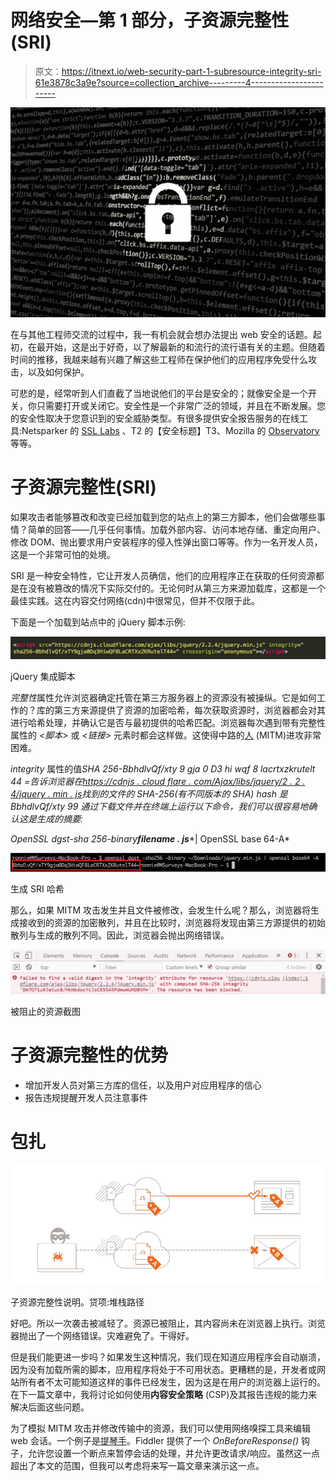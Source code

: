 # 网络安全—第 1 部分，子资源完整性(SRI)

> 原文：<https://itnext.io/web-security-part-1-subresource-integrity-sri-61e3878c3a9e?source=collection_archive---------4----------------------->

![](img/4d8464802323b64b95b6461e044b4c6b.png)

在与其他工程师交流的过程中，我一有机会就会想办法提出 web 安全的话题。起初，在最开始，这是出于好奇，以了解最新的和流行的流行语有关的主题。但随着时间的推移，我越来越有兴趣了解这些工程师在保护他们的应用程序免受什么攻击，以及如何保护。

可悲的是，经常听到人们直截了当地说他们的平台是安全的；就像安全是一个开关，你只需要打开或关闭它。安全性是一个非常广泛的领域，并且在不断发展。您的安全性取决于您意识到的安全威胁类型。有很多提供安全报告服务的在线工具:Netsparker 的 [SSL Labs](https://www.ssllabs.com/) 、T2 的【安全标题】T3、Mozilla 的 [Observatory](https://observatory.mozilla.org/) 等等。

# 子资源完整性(SRI)

如果攻击者能够篡改和改变已经加载到您的站点上的第三方脚本，他们会做哪些事情？简单的回答——几乎任何事情。加载外部内容、访问本地存储、重定向用户、修改 DOM、抛出要求用户安装程序的侵入性弹出窗口等等。作为一名开发人员，这是一个非常可怕的处境。

SRI 是一种安全特性，它让开发人员确信，他们的应用程序正在获取的任何资源都是在没有被篡改的情况下实际交付的。无论何时从第三方来源加载库，这都是一个最佳实践。这在内容交付网络(cdn)中很常见，但并不仅限于此。

下面是一个加载到站点中的 jQuery 脚本示例:

![](img/7d560ce0cf8f6abc33461d7947a79c98.png)

jQuery 集成脚本

*完整性*属性允许浏览器确定托管在第三方服务器上的资源没有被操纵。它是如何工作的？库的第三方来源提供了资源的加密哈希，每次获取资源时，浏览器都会对其进行哈希处理，并确认它是否与最初提供的哈希匹配。浏览器每次遇到带有完整性属性的 *<脚本>* 或 *<链接>* 元素时都会这样做。这使得中路的[人](https://en.wikipedia.org/wiki/Man-in-the-middle_attack) (MITM)进攻非常困难。

*integrity* 属性的值*SHA 256-BbhdlvQf/xty 9 gja 0 D3 hi wqf 8 lacrtxzkrutelt 44 =*告诉浏览器在[https://cdnjs . cloud flare . com/Ajax/libs/jquery/2 . 2 . 4/jquery . min . js](https://cdnjs.cloudflare.com/ajax/libs/jquery/2.2.4/jquery.min.js)找到的文件的 SHA-256(有不同版本的 SHA) hash 是*BbhdlvQf/xty 99 通过下载文件并在终端上运行以下命令，我们可以很容易地确认这是生成的摘要:*

*OpenSSL dgst-sha 256-binary****filename . js****| OpenSSL base 64-A*

![](img/d5d5029e2e1cce23a8b39ba3753d7531.png)

生成 SRI 哈希

那么，如果 MITM 攻击发生并且文件被修改，会发生什么呢？那么，浏览器将生成接收到的资源的加密散列，并且在比较时，浏览器将发现由第三方源提供的初始散列与生成的散列不同。因此，浏览器会抛出网络错误。

![](img/66925315248b15c9ca0af689d75918b3.png)

被阻止的资源截图

# 子资源完整性的优势

*   增加开发人员对第三方库的信任，以及用户对应用程序的信心
*   报告违规提醒开发人员注意事件

# 包扎

![](img/6fcb0d96731e3e3b5947c04994a858cc.png)

子资源完整性说明。贷项:堆栈路径

好吧。所以一次袭击被减轻了。资源已被阻止，其内容尚未在浏览器上执行。浏览器抛出了一个网络错误。灾难避免了。干得好。

但是我们能更进一步吗？如果发生这种情况，我们现在知道应用程序会自动崩溃，因为没有加载所需的脚本，应用程序将处于不可用状态。更糟糕的是，开发者或网站所有者不太可能知道这样的事件已经发生，因为这是在用户的浏览器上运行的。在下一篇文章中，我将讨论如何使用**内容安全策略** (CSP)及其报告违规的能力来解决后面这些问题。

为了模拟 MITM 攻击并修改传输中的资源，我们可以使用网络嗅探工具来编辑 web 会话。一个例子是[提琴手](https://www.telerik.com/fiddler)。Fiddler 提供了一个 *OnBeforeResponse()* 钩子，允许您设置一个断点来暂停会话的处理，并允许更改请求/响应。虽然这一点超出了本文的范围，但我可以考虑将来写一篇文章来演示这一点。